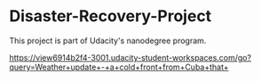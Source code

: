 # Disaster-Recovery-Project
This project is part of Udacity's nanodegree program. 


https://view6914b2f4-3001.udacity-student-workspaces.com/go?query=Weather+update+-+a+cold+front+from+Cuba+that+
